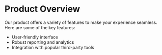 # Product Overview

Our product offers a variety of features to make your experience seamless. Here are some of the key features:

- User-friendly interface
- Robust reporting and analytics
- Integration with popular third-party tools
